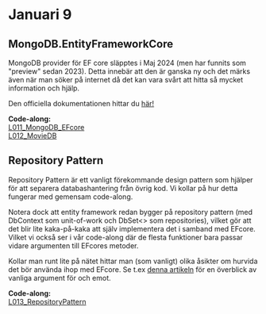 # Januari 9

## MongoDB.EntityFrameworkCore

MongoDB provider för EF core släpptes i Maj 2024 (men har funnits som "preview" sedan 2023). Detta innebär att den är ganska ny och det märks även när man söker på internet då det kan vara svårt att hitta så mycket information och hjälp. 

Den officiella dokumentationen hittar du [här!](https://www.mongodb.com/docs/entity-framework/current/)

**Code-along:**  
[L011_MongoDB_EFcore](https://github.com/everyloop/NET24-Databases/tree/master/Code-along/L011_MongoDB_EFcore)  
[L012_MovieDB](https://github.com/everyloop/NET24-Databases/tree/master/Code-along/L012_MovieDB)  

## Repository Pattern

Repository Pattern är ett vanligt förekommande design pattern som hjälper för att separera databashantering från övrig kod. Vi kollar på hur detta fungerar med gemensam code-along.

Notera dock att entity framework redan bygger på repository pattern (med DbContext som unit-of-work och DbSet<> som repositories), vilket gör att det blir lite kaka-på-kaka att själv implementera det i samband med EFcore. Vilket vi också ser i vår code-along där de flesta funktioner bara passar vidare argumenten till EFcores metoder.

Kollar man runt lite på nätet hittar man (som vanligt) olika åsikter om hurvida det bör använda ihop med EFcore. Se t.ex [denna artikeln](https://www.thereformedprogrammer.net/is-the-repository-pattern-useful-with-entity-framework-core/) för en överblick av vanliga argument för och emot.

**Code-along:**  
[L013_RepositoryPattern](https://github.com/everyloop/NET24-Databases/tree/master/Code-along/L013_RepositoryPattern)  